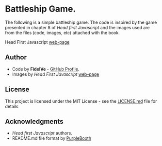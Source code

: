# Battleship Game.

The following is a simple battleship game. The code is inspired by the game presented in chapter 8 of *Head first Javascript* and the images used are from the files (code, images, etc) attached with the book.

Head First Javascript [web-page](https://www.wickedlysmart.com/hfjs/)

## Author

* Code by **FidelVe** - [GitHub Profile](https://github.com/FidelVe).
* Images by *Head First Javascript* [web-page](https://www.wickedlysmart.com/hfjs/)

## License

This project is licensed under the MIT License - see the [LICENSE.md](LICENSE.md) file for details

## Acknowledgments

* *Head first Javascript* authors.
* README.md file format by [PurpleBooth](https://gist.github.com/PurpleBooth/109311bb0361f32d87a2)
